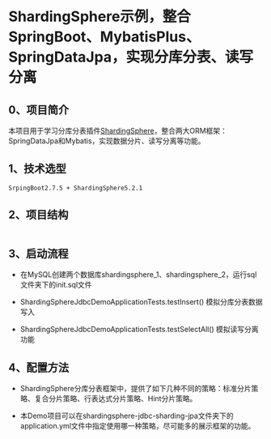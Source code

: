 # ShardingSphere示例，整合SpringBoot、MybatisPlus、SpringDataJpa，实现分库分表、读写分离

## 0、项目简介
本项目用于学习分库分表插件[ShardingSphere](https://shardingsphere.apache.org)，整合两大ORM框架：SpringDataJpa和Mybatis，实现数据分片、读写分离等功能。

## 1、技术选型

```
SrpingBoot2.7.5 + ShardingSphere5.2.1
```

## 2、项目结构

```

```

## 3、启动流程

- 在MySQL创建两个数据库shardingsphere_1、shardingsphere_2，运行sql文件夹下的init.sql文件

- ShardingSphereJdbcDemoApplicationTests.testInsert() 模拟分库分表数据写入
- ShardingSphereJdbcDemoApplicationTests.testSelectAll() 模拟读写分离功能

## 4、配置方法

- ShardingSphere分库分表框架中，提供了如下几种不同的策略：标准分片策略、复合分片策略、行表达式分片策略、Hint分片策略。

- 本Demo项目可以在shardingsphere-jdbc-sharding-jpa文件夹下的application.yml文件中指定使用哪一种策略，尽可能多的展示框架的功能。
